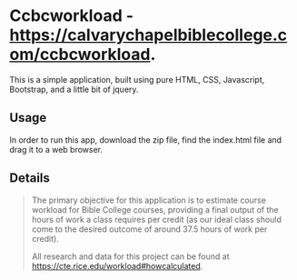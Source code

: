 # Ccbcworkload - https://calvarychapelbiblecollege.com/ccbcworkload.

This is a simple application, built using pure HTML, CSS, Javascript, Bootstrap, and a little bit of jquery.

## Usage

In order to run this app, download the zip file, find the index.html file and drag it to a web browser.

## Details 

> The primary objective for this application is to estimate course workload for Bible College courses, providing a final output of the hours of work a class requires per credit (as our ideal class should come to the desired outcome of around 37.5 hours of work per credit).
>
> All research and data for this project can be found at https://cte.rice.edu/workload#howcalculated.
